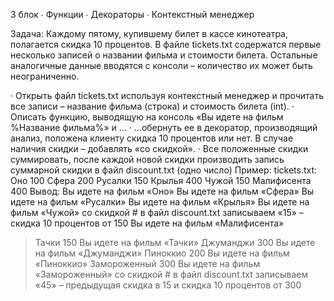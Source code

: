 3 блок
∙   Функции
∙   Декораторы
∙   Контекстный менеджер
 
Задача:
Каждому пятому, купившему билет в кассе кинотеатра, полагается скидка 10 процентов.
В файле tickets.txt содержатся первые несколько записей о названии фильма и стоимости билета. Остальные аналогичные данные вводятся с консоли – количество их может быть неограниченно.
 
·       Открыть файл tickets.txt используя контекстный менеджер и прочитать все записи – название фильма (строка) и стоимость билета (int).
·       Описать функцию, выводящую на консоль «Вы идете на фильм %Название фильма%» и …
·       …обернуть ее в декоратор,  производящий анализ, положена клиенту скидка 10 процентов или нет. В случае наличия скидки – добавлять «со скидкой».
·       Все положенные скидки суммировать, после каждой новой скидки производить запись суммарной скидки в файл discount.txt (одно число)
Пример:
tickets.txt:
Оно 100
Сфера 200
Русалки 150
Крылья 400
Чужой 150
Малифисента 400
Вывод:
Вы идете на фильм «Оно»
Вы идете на фильм «Сфера»
Вы идете на фильм «Русалки»
Вы идете на фильм «Крылья»
Вы идете на фильм «Чужой» со скидкой  # в файл  discount.txt записываем «15» – скидка 10 процентов от 150
Вы идете на фильм «Малифисента»
 
 
 > Тачки 150
> Вы идете на фильм «Тачки»
> Джуманджи 300
> Вы идете на фильм «Джуманджи»
> Пиноккио 200
> Вы идете на фильм «Пиноккио»
> Замороженный 300
> Вы идете на фильм «Замороженный» со скидкой # в файл  discount.txt записываем «45» – предыдущая скидка в 15 и скидка 10 процентов от 300
